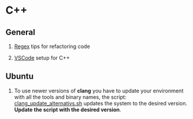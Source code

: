 # C++

## General

  1. [Regex](regex.md) tips for refactoring code

  2. [VSCode](vscode/vscode.md) setup for C++

## Ubuntu
  1. To use newer versions of **clang** you have to update your environment with all the tools and binary names, the script: [clang_update_alternativs.sh](clang_update_alternativs.sh) updates the system to the desired version. **Update the script with the desired version**.
